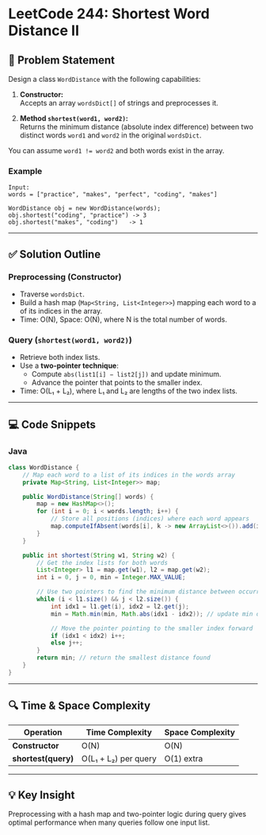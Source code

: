 
# LeetCode 244: Shortest Word Distance II

## 🧠 Problem Statement

Design a class `WordDistance` with the following capabilities:

1. **Constructor:**  
   Accepts an array `wordsDict[]` of strings and preprocesses it.

2. **Method `shortest(word1, word2)`:**  
   Returns the minimum distance (absolute index difference) between two distinct words `word1` and `word2` in the original `wordsDict`.

You can assume `word1 != word2` and both words exist in the array.

### Example
```
Input:
words = ["practice", "makes", "perfect", "coding", "makes"]

WordDistance obj = new WordDistance(words);
obj.shortest("coding", "practice") -> 3
obj.shortest("makes", "coding")   -> 1
```

---

## ✅ Solution Outline

### Preprocessing (Constructor)
- Traverse `wordsDict`.
- Build a hash map (`Map<String, List<Integer>>`) mapping each word to a of its indices in the array.
- Time: O(N), Space: O(N), where N is the total number of words.

### Query (`shortest(word1, word2)`)
- Retrieve both index lists.
- Use a **two-pointer technique**:
  - Compute `abs(list1[i] − list2[j])` and update minimum.
  - Advance the pointer that points to the smaller index.
- Time: O(L₁ + L₂), where L₁ and L₂ are lengths of the two index lists.

---

## 💻 Code Snippets

### Java
```java
class WordDistance {
    // Map each word to a list of its indices in the words array
    private Map<String, List<Integer>> map;

    public WordDistance(String[] words) {
        map = new HashMap<>();
        for (int i = 0; i < words.length; i++) {
            // Store all positions (indices) where each word appears
            map.computeIfAbsent(words[i], k -> new ArrayList<>()).add(i);
        }
    }

    public int shortest(String w1, String w2) {
        // Get the index lists for both words
        List<Integer> l1 = map.get(w1), l2 = map.get(w2);
        int i = 0, j = 0, min = Integer.MAX_VALUE;

        // Use two pointers to find the minimum distance between occurrences
        while (i < l1.size() && j < l2.size()) {
            int idx1 = l1.get(i), idx2 = l2.get(j);
            min = Math.min(min, Math.abs(idx1 - idx2)); // update min distance

            // Move the pointer pointing to the smaller index forward
            if (idx1 < idx2) i++;
            else j++;
        }
        return min; // return the smallest distance found
    }
}

```


---

## 🔍 Time & Space Complexity

| Operation             | Time Complexity       | Space Complexity |
|----------------------|-----------------------|------------------|
| **Constructor**       | O(N)                  | O(N)             |
| **shortest(query)**   | O(L₁ + L₂) per query  | O(1) extra       |

---

## 💡 Key Insight

Preprocessing with a hash map and two-pointer logic during query gives optimal performance when many queries follow one input list.
